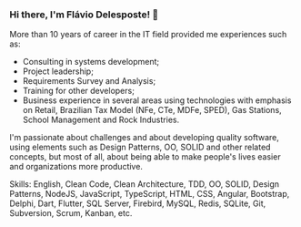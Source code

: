 ### Hi there, I'm Flávio Delesposte! 👋

More than 10 years of career in the IT field provided me experiences such as:

- Consulting in systems development;
- Project leadership;
- Requirements Survey and Analysis;
- Training for other developers;
- Business experience in several areas using technologies with emphasis on Retail, Brazilian Tax Model (NFe, CTe, MDFe, SPED), Gas Stations, School Management and Rock Industries.

I'm passionate about challenges and about developing quality software, using elements such as Design Patterns, OO, SOLID and other related concepts, but most of all, about being able to make people's lives easier and organizations more productive.

Skills: English, Clean Code, Clean Architecture, TDD, OO, SOLID, Design Patterns, NodeJS, JavaScript, TypeScript, HTML, CSS, Angular, Bootstrap, Delphi, Dart, Flutter, SQL Server, Firebird, MySQL, Redis, SQLite, Git, Subversion, Scrum, Kanban, etc.
